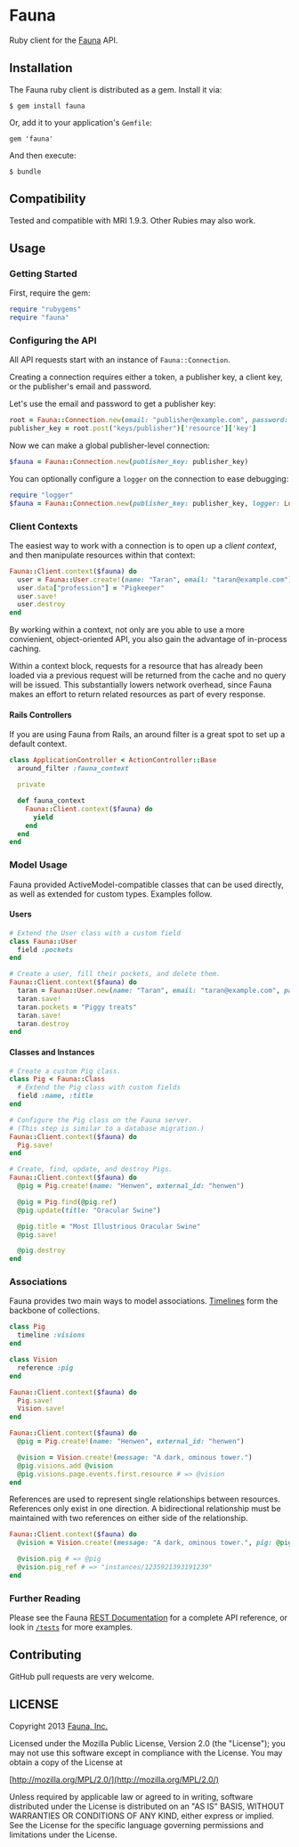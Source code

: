 # Fauna

Ruby client for the [Fauna](http://fauna.org) API.

## Installation

The Fauna ruby client is distributed as a gem. Install it via:

    $ gem install fauna

Or, add it to your application's `Gemfile`:

    gem 'fauna'

And then execute:

    $ bundle

## Compatibility

Tested and compatible with MRI 1.9.3. Other Rubies may also work.

## Usage

### Getting Started

First, require the gem:

```ruby
require "rubygems"
require "fauna"
```

### Configuring the API

All API requests start with an instance of `Fauna::Connection`.

Creating a connection requires either a token, a publisher key, a
client key, or the publisher's email and password.

Let's use the email and password to get a publisher key:

```ruby
root = Fauna::Connection.new(email: "publisher@example.com", password: "secret")
publisher_key = root.post("keys/publisher")['resource']['key']
```

Now we can make a global publisher-level connection:

```ruby
$fauna = Fauna::Connection.new(publisher_key: publisher_key)
```

You can optionally configure a `logger` on the connection to ease
debugging:

```ruby
require "logger"
$fauna = Fauna::Connection.new(publisher_key: publisher_key, logger: Logger.new(STDERR))
```

### Client Contexts

The easiest way to work with a connection is to open up a *client
context*, and then manipulate resources within that context:

```ruby
Fauna::Client.context($fauna) do
  user = Fauna::User.create!(name: "Taran", email: "taran@example.com")
  user.data["profession"] = "Pigkeeper"
  user.save!
  user.destroy
end
```

By working within a context, not only are you able to use a more
convienient, object-oriented API, you also gain the advantage of
in-process caching.

Within a context block, requests for a resource that has already been
loaded via a previous request will be returned from the cache and no
query will be issued. This substantially lowers network overhead,
since Fauna makes an effort to return related resources as part of
every response.

#### Rails Controllers

If you are using Fauna from Rails, an around filter is a great spot to
set up a default context.

```ruby
class ApplicationController < ActionController::Base
  around_filter :fauna_context

  private

  def fauna_context
    Fauna::Client.context($fauna) do
      yield
    end
  end
end
```

### Model Usage

Fauna provided ActiveModel-compatible classes that can be used
directly, as well as extended for custom types. Examples follow.

#### Users

```ruby
# Extend the User class with a custom field
class Fauna::User
  field :pockets
end

# Create a user, fill their pockets, and delete them.
Fauna::Client.context($fauna) do
  taran = Fauna::User.new(name: "Taran", email: "taran@example.com", password: "secret")
  taran.save!
  taran.pockets = "Piggy treats"
  taran.save!
  taran.destroy
end
```

#### Classes and Instances

```ruby
# Create a custom Pig class.
class Pig < Fauna::Class
  # Extend the Pig class with custom fields
  field :name, :title
end

# Configure the Pig class on the Fauna server.
# (This step is similar to a database migration.)
Fauna::Client.context($fauna) do
  Pig.save!
end

# Create, find, update, and destroy Pigs.
Fauna::Client.context($fauna) do
  @pig = Pig.create!(name: "Henwen", external_id: "henwen")

  @pig = Pig.find(@pig.ref)
  @pig.update(title: "Oracular Swine")

  @pig.title = "Most Illustrious Oracular Swine"
  @pig.save!

  @pig.destroy
end
```

### Associations

Fauna provides two main ways to model associations.
[Timelines](https://fauna.org/API#timelines) form the backbone of
collections.

```ruby
class Pig
  timeline :visions
end

class Vision
  reference :pig
end

Fauna::Client.context($fauna) do
  Pig.save!
  Vision.save!
end

Fauna::Client.context($fauna) do
  @pig = Pig.create!(name: "Henwen", external_id: "henwen")

  @vision = Vision.create!(message: "A dark, ominous tower.")
  @pig.visions.add @vision
  @pig.visions.page.events.first.resource # => @vision
end
```

References are used to represent single relationships between
resources. References only exist in one direction. A bidirectional
relationship must be maintained with two references on either side of
the relationship.

```ruby
Fauna::Client.context($fauna) do
  @vision = Vision.create!(message: "A dark, ominous tower.", pig: @pig)

  @vision.pig # => @pig
  @vision.pig_ref # => "instances/1235921393191239"
end
```

### Further Reading

Please see the Fauna [REST Documentation](https://fauna.org/API) for a
complete API reference, or look in [`/tests`](https://github.com/fauna/fauna-ruby/tree/master/test) for more examples.

## Contributing

GitHub pull requests are very welcome.

## LICENSE

Copyright 2013 [Fauna, Inc.](https://fauna.org/)

Licensed under the Mozilla Public License, Version 2.0 (the "License"); you may
not use this software except in compliance with the License. You may obtain a
copy of the License at

[http://mozilla.org/MPL/2.0/](http://mozilla.org/MPL/2.0/)

Unless required by applicable law or agreed to in writing, software distributed
under the License is distributed on an "AS IS" BASIS, WITHOUT WARRANTIES OR
CONDITIONS OF ANY KIND, either express or implied. See the License for the
specific language governing permissions and limitations under the License.
